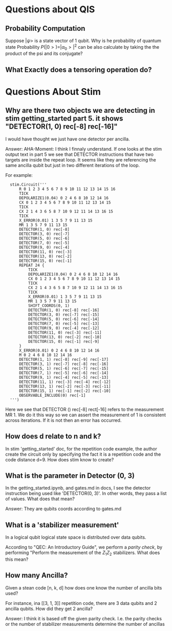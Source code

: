 
# Questions about QIS

## Probability Computation

Suppose $|\psi>$ is a state vector of 1 qubit. 
Why is he probability of quantum state  Probability $P(|0>) = |\alpha_0>|^2$ can be also calculate by taking the the product of the psi and its conjugate?

## What Exactly does a tensoring operation do?

# Questions About Stim


## Why are there two objects we are detecting in stim getting_started part 5. it shows "DETECTOR(1, 0) rec[-8] rec[-16]"

I would have thought we just have one detector per ancilla.

Answer: AHA-Moment: I think I finnaly understand. If one looks at the stim output text in part 5 we see that DETECTOR instructions that have two targets are inside the repeat loop. It seems like they are referencing the same ancilla qubit but just in two different iterations of the loop. 

For example:
```
  stim.Circuit('''
      R 0 1 2 3 4 5 6 7 8 9 10 11 12 13 14 15 16
      TICK
      DEPOLARIZE1(0.04) 0 2 4 6 8 10 12 14 16
      CX 0 1 2 3 4 5 6 7 8 9 10 11 12 13 14 15
      TICK
      CX 2 1 4 3 6 5 8 7 10 9 12 11 14 13 16 15
      TICK
      X_ERROR(0.01) 1 3 5 7 9 11 13 15
      MR 1 3 5 7 9 11 13 15
      DETECTOR(1, 0) rec[-8]
      DETECTOR(3, 0) rec[-7]
      DETECTOR(5, 0) rec[-6]
      DETECTOR(7, 0) rec[-5]
      DETECTOR(9, 0) rec[-4]
      DETECTOR(11, 0) rec[-3]
      DETECTOR(13, 0) rec[-2]
      DETECTOR(15, 0) rec[-1]
      REPEAT 24 {
          TICK
          DEPOLARIZE1(0.04) 0 2 4 6 8 10 12 14 16
          CX 0 1 2 3 4 5 6 7 8 9 10 11 12 13 14 15
          TICK
          CX 2 1 4 3 6 5 8 7 10 9 12 11 14 13 16 15
          TICK
          X_ERROR(0.01) 1 3 5 7 9 11 13 15
          MR 1 3 5 7 9 11 13 15
          SHIFT_COORDS(0, 1)
          DETECTOR(1, 0) rec[-8] rec[-16]
          DETECTOR(3, 0) rec[-7] rec[-15]
          DETECTOR(5, 0) rec[-6] rec[-14]
          DETECTOR(7, 0) rec[-5] rec[-13]
          DETECTOR(9, 0) rec[-4] rec[-12]
          DETECTOR(11, 0) rec[-3] rec[-11]
          DETECTOR(13, 0) rec[-2] rec[-10]
          DETECTOR(15, 0) rec[-1] rec[-9]
      }
      X_ERROR(0.01) 0 2 4 6 8 10 12 14 16
      M 0 2 4 6 8 10 12 14 16
      DETECTOR(1, 1) rec[-8] rec[-9] rec[-17]
      DETECTOR(3, 1) rec[-7] rec[-8] rec[-16]
      DETECTOR(5, 1) rec[-6] rec[-7] rec[-15]
      DETECTOR(7, 1) rec[-5] rec[-6] rec[-14]
      DETECTOR(9, 1) rec[-4] rec[-5] rec[-13]
      DETECTOR(11, 1) rec[-3] rec[-4] rec[-12]
      DETECTOR(13, 1) rec[-2] rec[-3] rec[-11]
      DETECTOR(15, 1) rec[-1] rec[-2] rec[-10]
      OBSERVABLE_INCLUDE(0) rec[-1]
  ''')
```

Here we see that DETECTOR () rec[-8] rect[-16] refers to the measurement MR 1. 
We do it this way so we can assert the measurement of 1 is consistent across iterations. If it is not then an error has occurred.

## How does d relate to n and k?

In stim 'getting_started' doc, for the repetition code example, the author create the circuit only by specifying the fact it is a repetition code and the code distance d=9. How does stim know to create?

## What is the parameter in Detector (0, 3)

In the getting_started.ipynb, and gates.md in docs, I see the detector instruction being used like 'DETECTOR(0, 3)'. In other words, they pass a list of values. What does that mean?

Answer: They are qubits coords according to gates.md

## What is a 'stabilizer measurement'

In a logical qubit logical state space is distributed over data qubits.

According to "QEC: An Introductory Guide", we perform a *parity check*, by performing "Perform the measurement of the $Z_1Z_2$ stabilizers. What does this mean?


## How many Ancilla?

Given a stean code [n, k, d] how does one know the number of ancilla bits used?

For instance, ina [[3, 1, 3]] repetition code, there are 3 data qubits and 2 ancilla qubits. How did they get 2 ancilla?


Answer: I think it is based off the given parity check. I.e. the parity checks or the number of stabilizer measurements determine the number of ancillas